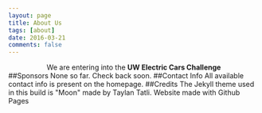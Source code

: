 ```yaml
---
layout: page
title: About Us
tags: [about]
date: 2016-03-21
comments: false
---
```

    
<center>We are entering into the <b>UW Electric Cars Challenge</b></center>
##Sponsors
None so far. Check back soon.
##Contact Info
All available contact info is present on the homepage.
##Credits
The Jekyll theme used in this build is "Moon" made by Taylan Tatli.
Website made with Github Pages
